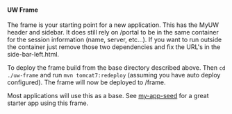 #### UW Frame
The frame is your starting point for a new application.  This has the MyUW header and sidebar. It does still rely on /portal to be in the same container for the session information (name, server, etc...).  If you want to run outside the container just remove those two dependencies and fix the URL's in the side-bar-left.html.

To deploy the frame build from the base directory described above. Then `cd ./uw-frame` and run `mvn tomcat7:redeploy` (assuming you have auto deploy configured).  The frame will now be deployed to /frame.

Most applications will use this as a base.  See [my-app-seed]() for a great starter app using this frame.
